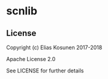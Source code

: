 # scnlib

## License

Copyright (c) Elias Kosunen 2017-2018

Apache License 2.0

See LICENSE for further details